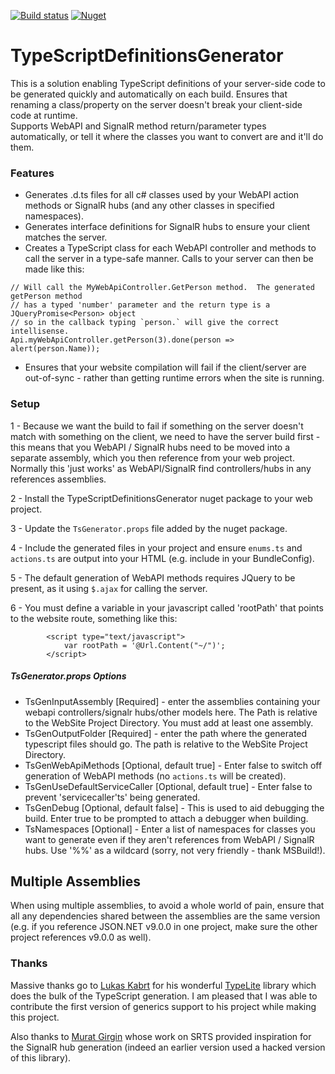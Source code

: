 [![Build status](https://ci.appveyor.com/api/projects/status/qee4nv3ta5ubyyik?svg=true)](https://ci.appveyor.com/project/slovely/typescriptdefinitionsgenerator/branch/master)
[![Nuget](https://img.shields.io/nuget/v/TypeScriptDefinitionsGenerator.svg)](https://www.nuget.org/packages/TypeScriptDefinitionsGenerator/)


# TypeScriptDefinitionsGenerator
This is a solution enabling TypeScript definitions of your server-side code to be generated quickly and automatically on each build.  Ensures that renaming a class/property on the server doesn't break your client-side code at runtime.  
Supports WebAPI and SignalR method return/parameter types automatically, or tell it where the classes you want to convert are and it'll do them.

### Features
 * Generates .d.ts files for all c# classes used by your WebAPI action methods or SignalR hubs (and any other classes in specified namespaces).
 * Generates interface definitions for SignalR hubs to ensure your client matches the server.
 * Creates a TypeScript class for each WebAPI controller and methods to call the server in a type-safe manner.  Calls to your server can then be made like this:
```
// Will call the MyWebApiController.GetPerson method.  The generated getPerson method
// has a typed 'number' parameter and the return type is a JQueryPromise<Person> object
// so in the callback typing `person.` will give the correct intellisense.
Api.myWebApiController.getPerson(3).done(person => alert(person.Name));
```
 * Ensures that your website compilation will fail if the client/server are out-of-sync - rather than getting runtime errors when the site is running.

### Setup
1 - Because we want the build to fail if something on the server doesn't match with something on the client, we need to have the server build first - this means that you
 WebAPI / SignalR hubs need to be moved into a separate assembly, which you then reference from your web project.  
 Normally this 'just works' as WebAPI/SignalR find controllers/hubs in any references assemblies.

2 - Install the TypeScriptDefinitionsGenerator nuget package to your web project.

3 - Update the `TsGenerator.props` file added by the nuget package.

4 - Include the generated files in your project and ensure `enums.ts` and `actions.ts` are output into your HTML (e.g. include in your BundleConfig).

5 - The default generation of WebAPI methods requires JQuery to be present, as it using `$.ajax` for calling the server.

6 - You must define a variable in your javascript called 'rootPath' that points to the website route, something like this:
```
        <script type="text/javascript">
            var rootPath = '@Url.Content("~/")';
        </script>
```

##### TsGenerator.props Options
 - TsGenInputAssembly [Required] - enter the assemblies containing your webapi controllers/signalr hubs/other models here.  The Path is relative to the WebSite Project Directory.  You must add at least one assembly.
 - TsGenOutputFolder [Required] - enter the path where the generated typescript files should go.  The path is relative to the WebSite Project Directory.
 - TsGenWebApiMethods [Optional, default true] - Enter false to switch off generation of WebAPI methods (no `actions.ts` will be created).
 - TsGenUseDefaultServiceCaller [Optional, default true] - Enter false to prevent 'servicecaller'ts' being generated.
 - TsGenDebug [Optional, default false] - This is used to aid debugging the build.  Enter true to be prompted to attach a debugger when building.
 - TsNamespaces [Optional] - Enter a list of namespaces for classes you want to generate even if they aren't references from WebAPI / SignalR hubs.  Use '%%' as a wildcard (sorry, not very friendly - thank MSBuild!).

## Multiple Assemblies
When using multiple assemblies, to avoid a whole world of pain, ensure that all any dependencies shared between the assemblies are the same version (e.g. if you reference JSON.NET v9.0.0 in one project, make sure the other project references v9.0.0 as well).

### Thanks
Massive thanks go to [Lukas Kabrt](https://bitbucket.org/LukasKabrt/) for his wonderful [TypeLite](https://bitbucket.org/LukasKabrt/typelite/) library which does the bulk of the 
TypeScript generation.  I am pleased that I was able to contribute the first version of generics support to his project while making this project.

Also thanks to [Murat Girgin](https://github.com/muratg) whose work on SRTS provided inspiration for the SignalR hub generation (indeed an earlier version used a hacked version
of this library).